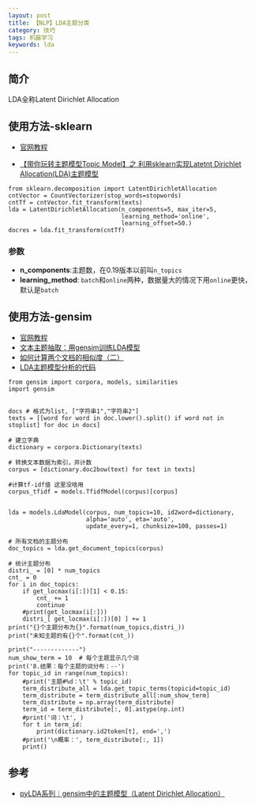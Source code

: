 ```yaml
---
layout: post
title: 【NLP】LDA主题分类
category: 技巧
tags: 机器学习
keywords: lda
---
```


## 简介

LDA全称Latent Dirichlet Allocation

## 使用方法-sklearn

- [官网教程](https://scikit-learn.org/stable/modules/generated/sklearn.decomposition.LatentDirichletAllocation.html)

- [【带你玩转主题模型Topic Model】之 利用sklearn实现Latetnt Dirichlet Allocation(LDA)主题模型](https://blog.csdn.net/chichoxian/article/details/82793903)
```
from sklearn.decomposition import LatentDirichletAllocation
cntVector = CountVectorizer(stop_words=stopwords)
cntTf = cntVector.fit_transform(texts)
lda = LatentDirichletAllocation(n_components=5, max_iter=5,
                                learning_method='online',
                                learning_offset=50.)
docres = lda.fit_transform(cntTf)
```
### 参数

- **n_components**:主题数，在0.19版本以前叫`n_topics`
- **learning_method**: `batch`和`online`两种，数据量大的情况下用`online`更快，默认是`batch`


## 使用方法-gensim

- [官网教程](https://radimrehurek.com/gensim/models/ldamodel.html)
- [文本主题抽取：用gensim训练LDA模型](https://www.cnblogs.com/Luv-GEM/p/10881838.html)
- [如何计算两个文档的相似度（二）](https://www.52nlp.cn/tag/lda)
- [LDA主题模型分析的代码](https://github.com/DengYangyong/LDA_gensim)



```
from gensim import corpora, models, similarities
import gensim


docs # 格式为list, ["字符串1","字符串2"]
texts = [[word for word in doc.lower().split() if word not in stoplist] for doc in docs]

# 建立字典
dictionary = corpora.Dictionary(texts) 

# 转换文本数据为索引，并计数
corpus = [dictionary.doc2bow(text) for text in texts]

#计算tf-idf值 这里没啥用
corpus_tfidf = models.TfidfModel(corpus)[corpus]


lda = models.LdaModel(corpus, num_topics=10, id2word=dictionary,
                      alpha='auto', eta='auto',
                      update_every=1, chunksize=100, passes=1)

# 所有文档的主题分布
doc_topics = lda.get_document_topics(corpus)

# 统计主题分布
distri_ = [0] * num_topics
cnt_ = 0
for i in doc_topics:
    if get_locmax(i[:])[1] < 0.15:
        cnt_ += 1
        continue
    #print(get_locmax(i[:]))
    distri_[ get_locmax(i[:])[0] ] += 1
print("{}个主题分布为{}".format(num_topics,distri_))
print("未知主题的有{}个".format(cnt_))

print("-------------")
num_show_term = 10  # 每个主题显示几个词
print('8.结果：每个主题的词分布：--')
for topic_id in range(num_topics):
    #print('主题#%d：\t' % topic_id)
    term_distribute_all = lda.get_topic_terms(topicid=topic_id)
    term_distribute = term_distribute_all[:num_show_term]
    term_distribute = np.array(term_distribute)
    term_id = term_distribute[:, 0].astype(np.int)
    #print('词：\t', )
    for t in term_id:
        print(dictionary.id2token[t], end=',')
    #print('\n概率：', term_distribute[:, 1])
    print()
```





## 参考

- [pyLDA系列︱gensim中的主题模型（Latent Dirichlet Allocation）](https://cloud.tencent.com/developer/article/1434887)